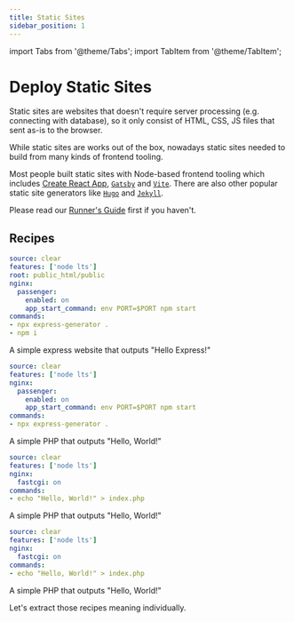 ```yaml
---
title: Static Sites
sidebar_position: 1
---
```


import Tabs from '@theme/Tabs';
import TabItem from '@theme/TabItem';

# Deploy Static Sites

Static sites are websites that doesn't require server processing (e.g. connecting with database), so it only consist of HTML, CSS, JS files that sent as-is to the browser.

While static sites are works out of the box, nowadays static sites needed to build from many kinds of frontend tooling.

Most people built static sites with Node-based frontend tooling which includes [Create React App](https://create-react-app.dev/), [`Gatsby`](https://www.gatsbyjs.com/) and [`Vite`](https://vitejs.dev/). There are also other popular static site generators like [`Hugo`](https://gohugo.io/) and [`Jekyll`](https://jekyllrb.com/).

Please read our [Runner's Guide](../features/runner.md) first if you haven't.

## Recipes

<Tabs>
  <TabItem value="express" label="Express" default>

```yaml
source: clear
features: ['node lts']
root: public_html/public
nginx:
  passenger:
    enabled: on
    app_start_command: env PORT=$PORT npm start
commands:
- npx express-generator .
- npm i
```

A simple express website that outputs "Hello Express!"

  </TabItem>
  <TabItem value="vite" label="Vite" default>

```yaml
source: clear
features: ['node lts']
nginx:
  passenger:
    enabled: on
    app_start_command: env PORT=$PORT npm start
commands:
- npx express-generator .
```

A simple PHP that outputs "Hello, World!"

  </TabItem>
  <TabItem value="next" label="Next.js" default>

```yaml
source: clear
features: ['node lts']
nginx:
  fastcgi: on
commands:
- echo "Hello, World!" > index.php
```

A simple PHP that outputs "Hello, World!"

  </TabItem>
  <TabItem value="strapi" label="Strapi" default>

```yaml
source: clear
features: ['node lts']
nginx:
  fastcgi: on
commands:
- echo "Hello, World!" > index.php
```

A simple PHP that outputs "Hello, World!"

  </TabItem>
</Tabs>

Let's extract those recipes meaning individually.
